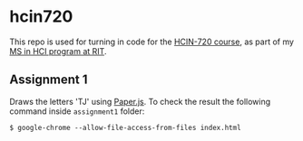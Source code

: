 # hcin720

This repo is used for turning in code for the [HCIN-720
course](http://fetlab.rit.edu/720/), as part of my [MS in HCI program at
RIT](http://hci.rit.edu/).

## Assignment 1

Draws the letters 'TJ' using [Paper.js](http://paperjs.org/). To check the result the following command inside `assignment1` folder:

```
$ google-chrome --allow-file-access-from-files index.html
```
